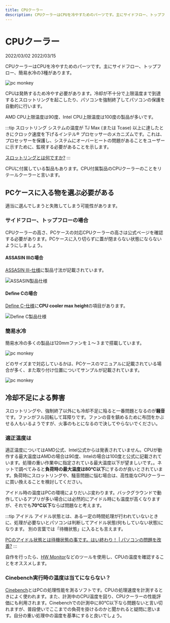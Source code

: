 ```yaml
---
title: CPUクーラー
description: CPUクーラーはCPUを冷やすためのパーツです。主にサイドフロー、トップフロー、簡易水冷の3種があります。CPUは発熱するため冷やす必要があります。冷却が不十分で上限温度まで到達するとスロットリングを起こしたり、パソコンを強制終了してパソコンの保護を自動的に行います。
---
```


# CPUクーラー

<div class="custom-date">
  <i class="far fa-calendar"></i>2022/03/02
  <i class="fas fa-undo-alt"></i>2022/03/15
</div>

<ClientOnly>
  <CallInFeedAdsense />
</ClientOnly>

CPUクーラーはCPUを冷やすためのパーツです。主にサイドフロー、トップフロー、簡易水冷の3種があります。

<img :src="$withBase('/images/docs/cpuCooler/cpucooler_type.png')" alt="pc monkey" class="img-center">

CPUは発熱するため冷やす必要があります。冷却が不十分で上限温度まで到達するとスロットリングを起こしたり、パソコンを強制終了してパソコンの保護を自動的に行います。

AMD CPU上限温度は90度、Intel CPU上限温度は100度の製品が多いです。

:::tip <i class="fas fa-info-circle"></i> スロットリング
システムの温度が TJ Max (または Tcase) 以上に達したときにクロック速度を下げるインテル® プロセッサーのメカニズムです。これは、プロセッサーを保護し、システムにオーバーヒートの問題があることをユーザーに示すために、監視する必要があることを示します。

[スロットリングとは何ですか?](https://www.intel.co.jp/content/www/jp/ja/support/articles/000088048/processors.html?wapkw=%E3%82%B9%E3%83%AD%E3%83%83%E3%83%88%E3%83%AA%E3%83%B3%E3%82%B0)
:::

CPUに付属している製品もあります。CPU付属製品のCPUクーラーのことをリテールクーラーと言います。

## PCケースに入る物を選ぶ必要がある

適当に選んでしまうと失敗してしまう可能性があります。

### サイドフロー、トップフローの場合

CPUクーラーの高さ、PCケースの対応CPUクーラーの高さは公式ページを確認する必要があります。PCケースに入り切らずに蓋が閉まらない状態にならないようにしましょう。

#### ASSASIN Ⅲの場合

[ASSASIN Ⅲ-仕様](https://www.gamerstorm.com/jp/product/CPUAIRCOOLER/2019-08/2237_11751.shtml)に製品寸法が記載されています。

<img :src="$withBase('/images/docs/cpuCooler/assasin3.png')" alt="ASSASIN製品仕様" class="img-center">

#### Define Cの場合

[Define C-仕様](https://www.fractal-design.com/ja/products/cases/define/define-c/black/)に**CPU cooler max height**の項目があります。

<img :src="$withBase('/images/docs/cpuCooler/define_c_specification.png')" alt="Define C製品仕様" class="img-center">

### 簡易水冷

簡易水冷の多くの製品は120mmファンを１～３まで搭載しています。

<img :src="$withBase('/images/docs/cpuCooler/kannisuirei.png')" alt="pc monkey" class="img-center">

どのサイズまで対応しているかは、PCケースのマニュアルに記載されている場合が多く、また取り付け位置についてサンプルが記載されています。

<img :src="$withBase('/images/docs/cpuCooler/kannisuirei_define.png')" alt="pc monkey" class="img-center">

## 冷却不足による弊害

スロットリングや、強制終了以外にも冷却不足に陥ると一番問題となるのが**騒音**です。ファンがフル回転して耳障りです。ファンの音を鎮めるために布団をかぶせる人もいるようですが、火事のもとになるので決してやらないでください。

### 適正温度は

適正温度についてはAMD公式、Intel公式からは発表されていません。CPUが動作する最大温度はAMDの場合は90度、Intelの場合は100度と公式に記載されています。処理の重い作業中に指定されている最大温度以下が望ましいです。。ネットで調べてみると**負荷時の最大温度は80℃以下**にするのが良いとされています。負荷時にスロットリングや、騒音問題に悩む場合は、高性能なCPUクーラーに買い換えることを検討してください。

アイドル時の温度はPCの環境によりだいぶ変わります。バックグラウンドで動作しているアプリが多い場合には必然的にアイドル時にも温度が高くなりますが、それでも**70℃以下**ならば問題なと考えます。

:::tip <i class="fas fa-info-circle"></i> アイドル
アイドル状態とは、ある一定の時間処理が行われていないときに、処理が必要ないとパソコンは判断してアイドル状態(何もしていない状態)になります。 別の言葉では「待機状態」に入るとも言えます。

[PCのアイドル状態とは待機状態の事です。はい終わり！ | パソコンの問題を改善?](https://pc-kaizen.com/what-is-idle#:~:text=%E3%82%A2%E3%82%A4%E3%83%89%E3%83%AB%E7%8A%B6%E6%85%8B%E3%81%AB%E3%81%A4%E3%81%84%E3%81%A6-,%E3%82%A2%E3%82%A4%E3%83%89%E3%83%AB%E7%8A%B6%E6%85%8B%E3%81%AB%E3%81%A4%E3%81%84%E3%81%A6,%E3%81%AB%E5%85%A5%E3%82%8B%E3%81%A8%E3%82%82%E8%A8%80%E3%81%88%E3%81%BE%E3%81%99%E3%80%82)
:::

自作を行ったら、[HW Monitor](https://www.cpuid.com/softwares/hwmonitor.html)などのツールを使用し、CPUの温度を確認することをオススメします。

### Cinebench実行時の温度は当てにならない？

[Cinebench](https://www.maxon.net/ja/downloads)とはPCの処理性能を測るソフトです。CPUの処理速度を計測するときによく使われます。また、計測中のCPU温度を図り、CPUクーラーの性能評価にも利用されます。Cinebenchでの計測中に80℃以下なら問題ないと言い切れますが、普段使いでここまでの負荷を掛けるのかと聞かれると疑問に思います。自分の重い処理中の温度を基準にすると良いでしょう。